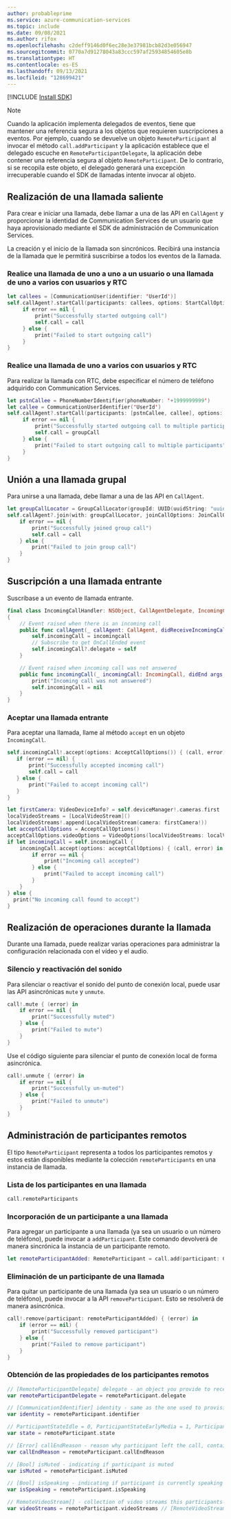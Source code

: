 ```yaml
---
author: probableprime
ms.service: azure-communication-services
ms.topic: include
ms.date: 09/08/2021
ms.author: rifox
ms.openlocfilehash: c2deff9146d0f6ec28e3e37981bcb82d3e056947
ms.sourcegitcommit: 0770a7d91278043a83ccc597af25934854605e8b
ms.translationtype: HT
ms.contentlocale: es-ES
ms.lasthandoff: 09/13/2021
ms.locfileid: "128699421"
---
```

[!INCLUDE [Install SDK](../install-sdk/install-sdk-ios.md)]

> [!NOTE]
> Cuando la aplicación implementa delegados de eventos, tiene que mantener una referencia segura a los objetos que requieren suscripciones a eventos. Por ejemplo, cuando se devuelve un objeto `RemoteParticipant` al invocar el método `call.addParticipant` y la aplicación establece que el delegado escuche en `RemoteParticipantDelegate`, la aplicación debe contener una referencia segura al objeto `RemoteParticipant`. De lo contrario, si se recopila este objeto, el delegado generará una excepción irrecuperable cuando el SDK de llamadas intente invocar al objeto.

## <a name="place-an-outgoing-call"></a>Realización de una llamada saliente

Para crear e iniciar una llamada, debe llamar a una de las API en `CallAgent` y proporcionar la identidad de Communication Services de un usuario que haya aprovisionado mediante el SDK de administración de Communication Services.

La creación y el inicio de la llamada son sincrónicos. Recibirá una instancia de la llamada que le permitirá suscribirse a todos los eventos de la llamada.

### <a name="place-a-11-call-to-a-user-or-a-1n-call-with-users-and-pstn"></a>Realice una llamada de uno a uno a un usuario o una llamada de uno a varios con usuarios y RTC

```swift
let callees = [CommunicationUser(identifier: 'UserId')]
self.callAgent?.startCall(participants: callees, options: StartCallOptions()) { (call, error) in
     if error == nil {
         print("Successfully started outgoing call")
         self.call = call
     } else {
         print("Failed to start outgoing call")
     }
}
```

### <a name="place-a-1n-call-with-users-and-pstn"></a>Realice una llamada de uno a varios con usuarios y RTC
Para realizar la llamada con RTC, debe especificar el número de teléfono adquirido con Communication Services.

```swift
let pstnCallee = PhoneNumberIdentifier(phoneNumber: '+1999999999')
let callee = CommunicationUserIdentifier('UserId')
self.callAgent?.startCall(participants: [pstnCallee, callee], options: StartCallOptions()) { (groupCall, error) in
     if error == nil {
         print("Successfully started outgoing call to multiple participants")
         self.call = groupCall
     } else {
         print("Failed to start outgoing call to multiple participants")
     }
}
```

## <a name="join-a-group-call"></a>Unión a una llamada grupal
Para unirse a una llamada, debe llamar a una de las API en `CallAgent`.

```swift
let groupCallLocator = GroupCallLocator(groupId: UUID(uuidString: "uuid_string")!)
self.callAgent?.join(with: groupCallLocator, joinCallOptions: JoinCallOptions()) { (call, error) in
    if error == nil {
        print("Successfully joined group call")
        self.call = call
    } else {
        print("Failed to join group call")
    }
}
```

## <a name="subscribe-to-an-incoming-call"></a>Suscripción a una llamada entrante
Suscríbase a un evento de llamada entrante.

```swift
final class IncomingCallHandler: NSObject, CallAgentDelegate, IncomingCallDelegate
{
    // Event raised when there is an incoming call
    public func callAgent(_ callAgent: CallAgent, didReceiveIncomingCall incomingcall: IncomingCall) {
        self.incomingCall = incomingcall
        // Subscribe to get OnCallEnded event
        self.incomingCall?.delegate = self
    }

    // Event raised when incoming call was not answered
    public func incomingCall(_ incomingCall: IncomingCall, didEnd args: PropertyChangedEventArgs) {
        print("Incoming call was not answered")
        self.incomingCall = nil
    }
}
```

### <a name="accept-an-incoming-call"></a>Aceptar una llamada entrante
Para aceptar una llamada, llame al método `accept` en un objeto `IncomingCall`.

```swift
self.incomingCall!.accept(options: AcceptCallOptions()) { (call, error) in
   if (error == nil) {
       print("Successfully accepted incoming call")
       self.call = call
   } else {
       print("Failed to accept incoming call")
   }
}

let firstCamera: VideoDeviceInfo? = self.deviceManager!.cameras.first
localVideoStreams = [LocalVideoStream]()
localVideoStreams!.append(LocalVideoStream(camera: firstCamera!))
let acceptCallOptions = AcceptCallOptions()
acceptCallOptions.videoOptions = VideoOptions(localVideoStreams: localVideoStreams!)
if let incomingCall = self.incomingCall {
    incomingCall.accept(options: acceptCallOptions) { (call, error) in
        if error == nil {
            print("Incoming call accepted")
        } else {
            print("Failed to accept incoming call")
        }
    }
} else {
  print("No incoming call found to accept")
}
```

## <a name="perform-mid-call-operations"></a>Realización de operaciones durante la llamada

Durante una llamada, puede realizar varias operaciones para administrar la configuración relacionada con el vídeo y el audio.

### <a name="mute-and-unmute"></a>Silencio y reactivación del sonido

Para silenciar o reactivar el sonido del punto de conexión local, puede usar las API asincrónicas `mute` y `unmute`.

```swift
call!.mute { (error) in
    if error == nil {
        print("Successfully muted")
    } else {
        print("Failed to mute")
    }
}
```

Use el código siguiente para silenciar el punto de conexión local de forma asincrónica.

```swift
call!.unmute { (error) in
    if error == nil {
        print("Successfully un-muted")
    } else {
        print("Failed to unmute")
    }
}
```

## <a name="manage-remote-participants"></a>Administración de participantes remotos

El tipo `RemoteParticipant` representa a todos los participantes remotos y estos están disponibles mediante la colección `remoteParticipants` en una instancia de llamada.

### <a name="list-participants-in-a-call"></a>Lista de los participantes en una llamada

```swift
call.remoteParticipants
```

### <a name="add-a-participant-to-a-call"></a>Incorporación de un participante a una llamada

Para agregar un participante a una llamada (ya sea un usuario o un número de teléfono), puede invocar a `addParticipant`. Este comando devolverá de manera sincrónica la instancia de un participante remoto.

```swift
let remoteParticipantAdded: RemoteParticipant = call.add(participant: CommunicationUserIdentifier(identifier: "userId"))
```

### <a name="remove-a-participant-from-a-call"></a>Eliminación de un participante de una llamada
Para quitar un participante de una llamada (ya sea un usuario o un número de teléfono), puede invocar a la API `removeParticipant`. Esto se resolverá de manera asincrónica.

```swift
call!.remove(participant: remoteParticipantAdded) { (error) in
    if (error == nil) {
        print("Successfully removed participant")
    } else {
        print("Failed to remove participant")
    }
}
```

### <a name="get-remote-participant-properties"></a>Obtención de las propiedades de los participantes remotos

```swift
// [RemoteParticipantDelegate] delegate - an object you provide to receive events from this RemoteParticipant instance
var remoteParticipantDelegate = remoteParticipant.delegate

// [CommunicationIdentifier] identity - same as the one used to provision a token for another user
var identity = remoteParticipant.identifier

// ParticipantStateIdle = 0, ParticipantStateEarlyMedia = 1, ParticipantStateConnecting = 2, ParticipantStateConnected = 3, ParticipantStateOnHold = 4, ParticipantStateInLobby = 5, ParticipantStateDisconnected = 6
var state = remoteParticipant.state

// [Error] callEndReason - reason why participant left the call, contains code/subcode/message
var callEndReason = remoteParticipant.callEndReason

// [Bool] isMuted - indicating if participant is muted
var isMuted = remoteParticipant.isMuted

// [Bool] isSpeaking - indicating if participant is currently speaking
var isSpeaking = remoteParticipant.isSpeaking

// RemoteVideoStream[] - collection of video streams this participants has
var videoStreams = remoteParticipant.videoStreams // [RemoteVideoStream, RemoteVideoStream, ...]
```